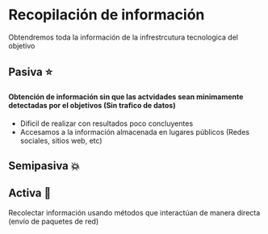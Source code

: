 # Recopilación de información
Obtendremos toda la información de la infrestrcutura tecnologica del objetivo

## Pasiva :star:
#### Obtención de información sin que las actvidades sean minimamente detectadas por el objetivos (Sin trafico de datos)
* Dificil de realizar con resultados poco concluyentes
* Accesamos a la información almacenada en lugares públicos (Redes sociales, sitios web, etc)

## Semipasiva :boom:

## Activa :anger:
Recolectar información usando métodos que interactúan de manera directa (envío de paquetes de red)
